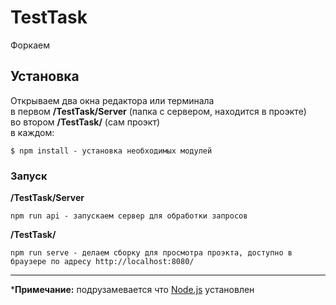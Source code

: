 # TestTask
Форкаем
## Установка
Открываем два окна редактора или терминала </br>
в первом **/TestTask/Server** (папка с сервером, находится в проэкте)</br>
во втором **/TestTask/** (сам проэкт)</br>
в каждом:
```
$ npm install - установка необходимых модулей
```

### Запуск
**/TestTask/Server** 
```
npm run api - запускаем сервер для обработки запросов
```

**/TestTask/**
```
npm run serve - делаем сборку для просмотра проэкта, доступно в браузере по адресу http://localhost:8080/
```
---
***Примечание:** подрузамевается что [Node.js](https://nodejs.org/en/) установлен
